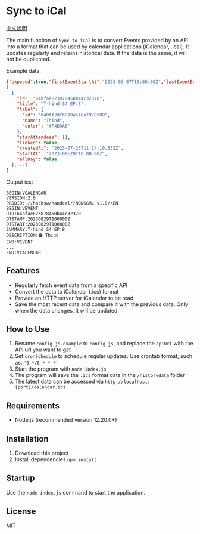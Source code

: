 # Sync to iCal

[中文說明](README.zh-tw.md)

The main function of `Sync to iCal` is to convert Events provided by an API into a format that can be used by calendar applications (iCalendar, .ical). It updates regularly and retains historical data. If the data is the same, it will not be duplicated.

Example data:
```json
{"exposed":true,"firstEventStartAt":"2023-03-07T10:00:00Z","lastEventEndAt":"2023-07-31T10:00:00Z","events":
[
  {
    "id": "64bfae823878450b44c32370",
    "title": "T-hind S4 EP.8",
    "label": {
      "id": "640ff2df6018a516af970588",
      "name": "Thind",
      "color": "#F4BDA6"
    },
    "starAttendees": [],
    "linked": false,
    "createdAt": "2023-07-25T11:14:10.532Z",
    "startAt": "2023-08-29T10:00:00Z",
    "allDay": false
  },...]
}
```
Output ics:
```
BEGIN:VCALENDAR
VERSION:2.0
PRODID:-//hacksw/handcal//NONSGML v1.0//EN
BEGIN:VEVENT
UID:64bfae823878450b44c32370
DTSTAMP:20230829T100000Z
DTSTART:20230829T100000Z
SUMMARY:T-hind S4 EP.8
DESCRIPTION:🟠 Thind
END:VEVENT
...
END:VCALENDAR
```
## Features

- Regularly fetch event data from a specific API
- Convert the data to iCalendar (.ics) format
- Provide an HTTP server for iCalendar to be read
- Save the most recent data and compare it with the previous data. Only when the data changes, it will be updated.

## How to Use

1. Rename `config.js.example` to `config.js`, and replace the `apiUrl` with the API url you want to get
2. Set `cronSchedule` to schedule regular updates. Use crontab format, such as: `'0 */8 * * *'`
3. Start the program with `node index.js`
4. The program will save the `.ics` format data in the `/historydata` folder
5. The latest data can be accessed via `http://localhost:[port]/calendar.ics`

## Requirements

- Node.js (recommended version 12.20.0+)

## Installation

1. Download this project
2. Install dependencies `npm install`

## Startup

Use the `node index.js` command to start the application.

## License

MIT
